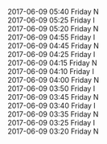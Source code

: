 2017-06-09 05:40 Friday  N  
2017-06-09 05:25 Friday  I  
2017-06-09 05:20 Friday  N  
2017-06-09 04:55 Friday  I  
2017-06-09 04:45 Friday  N  
2017-06-09 04:25 Friday  I  
2017-06-09 04:15 Friday  N  
2017-06-09 04:10 Friday  I  
2017-06-09 04:00 Friday  N  
2017-06-09 03:50 Friday  I  
2017-06-09 03:45 Friday  N  
2017-06-09 03:40 Friday  I  
2017-06-09 03:35 Friday  N  
2017-06-09 03:25 Friday  I  
2017-06-09 03:20 Friday  N  
